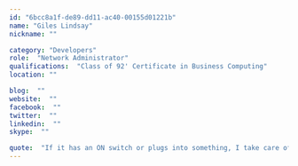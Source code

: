 ```yaml
---
id: "6bcc8a1f-de89-dd11-ac40-00155d01221b"
name: "Giles Lindsay"
nickname: ""

category: "Developers"
role:  "Network Administrator"
qualifications:  "Class of 92' Certificate in Business Computing"
location: ""

blog:  ""
website:  ""
facebook:  ""
twitter:  ""
linkedin:  ""
skype:  ""

quote:  "If it has an ON switch or plugs into something, I take care of it !"
---
```


